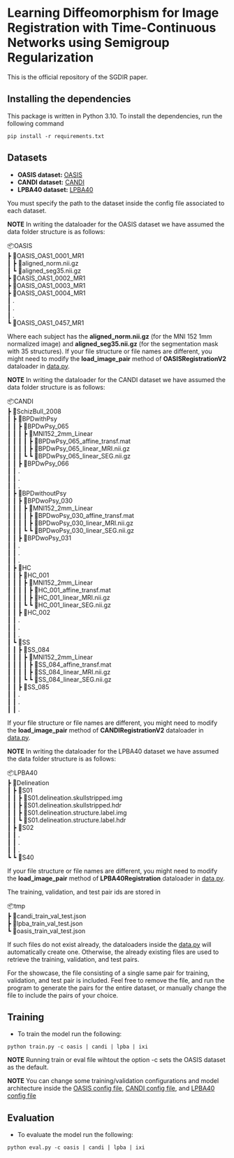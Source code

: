 # Learning Diffeomorphism for Image Registration with Time-Continuous Networks using Semigroup Regularization
This is the official repository of the SGDIR paper.

## Installing the dependencies
This package is written in Python 3.10. To install the dependencies, run the following command

```
pip install -r requirements.txt
```
## Datasets
* **OASIS dataset:** [OASIS](https://surfer.nmr.mgh.harvard.edu/ftp/data/neurite/data/)
* **CANDI dataset:** [CANDI](https://www.nitrc.org/projects/candi_share)
* **LPBA40 dataset:** [LPBA40](https://www.loni.usc.edu/research/atlas_downloads)

You must specify the path to the dataset inside the config file associated to each dataset.

**NOTE** In writing the dataloader for the OASIS dataset we have assumed the data folder structure is as follows:

📦OASIS \
 ┣ 📂OASIS_OAS1_0001_MR1 \
 ┃ ┣ 📜aligned_norm.nii.gz \
 ┃ ┗ 📜aligned_seg35.nii.gz \
 ┣ 📂OASIS_OAS1_0002_MR1 \
 ┣ 📂OASIS_OAS1_0003_MR1 \
 ┣ 📂OASIS_OAS1_0004_MR1 \
 ┃ . \
 ┃ . \
 ┃ . \
 ┗ 📂OASIS_OAS1_0457_MR1

Where each subject has the **aligned_norm.nii.gz** (for the MNI 152 1mm normalized image) and **aligned_seg35.nii.gz** (for the segmentation mask with 35 structures). If your file structure or file names are different, you might need to modify the **load_image_pair** method of **OASISRegistrationV2** dataloader in [data.py](data.py).

**NOTE** In writing the dataloader for the CANDI dataset we have assumed the data folder structure is as follows:

📦CANDI \
 ┣ 📂SchizBull_2008 \
 ┃ ┣ 📂BPDwithPsy \
 ┃ ┃ ┣ 📂BPDwPsy_065 \
 ┃ ┃ ┃ ┣ 📂MNI152_2mm_Linear \
 ┃ ┃ ┃ ┃ ┣ 📜BPDwPsy_065_affine_transf.mat \
 ┃ ┃ ┃ ┃ ┣ 📜BPDwPsy_065_linear_MRI.nii.gz \
 ┃ ┃ ┃ ┗ ┗ 📜BPDwPsy_065_linear_SEG.nii.gz \
 ┃ ┃ ┣ 📂BPDwPsy_066 \
 ┃ ┃ . \
 ┃ ┃ . \
 ┃ ┃ . \
 ┃ ┣ 📂BPDwithoutPsy \
 ┃ ┃ ┣ 📂BPDwoPsy_030 \
 ┃ ┃ ┃ ┣ 📂MNI152_2mm_Linear \
 ┃ ┃ ┃ ┃ ┣ 📜BPDwoPsy_030_affine_transf.mat \
 ┃ ┃ ┃ ┃ ┣ 📜BPDwoPsy_030_linear_MRI.nii.gz \
 ┃ ┃ ┃ ┗ ┗ 📜BPDwoPsy_030_linear_SEG.nii.gz \
 ┃ ┃ ┣ 📂BPDwoPsy_031 \
 ┃ ┃ . \
 ┃ ┃ . \
 ┃ ┃ . \
 ┃ ┣ 📂HC \
 ┃ ┃ ┣ 📂HC_001 \
 ┃ ┃ ┃ ┣ 📂MNI152_2mm_Linear \
 ┃ ┃ ┃ ┃ ┣ 📜HC_001_affine_transf.mat \
 ┃ ┃ ┃ ┃ ┣ 📜HC_001_linear_MRI.nii.gz \
 ┃ ┃ ┃ ┗ ┗ 📜HC_001_linear_SEG.nii.gz \
 ┃ ┃ ┣ 📂HC_002 \
 ┃ ┃ . \
 ┃ ┃ . \
 ┃ ┃ . \
 ┃ ┗ 📂SS \
 ┃ ┃ ┣ 📂SS_084 \
 ┃ ┃ ┃ ┣ 📂MNI152_2mm_Linear \
 ┃ ┃ ┃ ┃ ┣ 📜SS_084_affine_transf.mat \
 ┃ ┃ ┃ ┃ ┣ 📜SS_084_linear_MRI.nii.gz \
 ┃ ┃ ┃ ┗ ┗ 📜SS_084_linear_SEG.nii.gz \
 ┃ ┃ ┣ 📂SS_085 \
 ┃ ┃ . \
 ┃ ┃ . \
 ┃ ┃ . 

If your file structure or file names are different, you might need to modify the **load_image_pair** method of **CANDIRegistrationV2** dataloader in [data.py](data.py).

**NOTE** In writing the dataloader for the LPBA40 dataset we have assumed the data folder structure is as follows:

📦LPBA40 \
 ┣ 📂Delineation \
 ┃ ┣ 📂S01 \
 ┃ ┃ ┣ 📜S01.delineation.skullstripped.img \
 ┃ ┃ ┣ 📜S01.delineation.skullstripped.hdr \
 ┃ ┃ ┣ 📜S01.delineation.structure.label.img \
 ┃ ┃ ┗ 📜S01.delineation.structure.label.hdr \
 ┃ ┣ 📂S02 \
 ┃ ┃ . \
 ┃ ┃ . \
 ┃ ┃ . \
 ┗ ┗ 📂S40

If your file structure or file names are different, you might need to modify the **load_image_pair** method of **LPBA40Registration** dataloader in [data.py](data.py).

The training, validation, and test pair ids are stored in 

📦tmp \
 ┣ 📜candi_train_val_test.json \
 ┣ 📜lpba_train_val_test.json \
 ┗ 📜oasis_train_val_test.json

If such files do not exist already, the dataloaders inside the [data.py](data.py) will automatically create one. Otherwise, the already existing files are used to retrieve the training, validation, and test pairs.

For the showcase, the file consisting of a single same pair for training, validation, and test pair is included. Feel free to remove the file, and run the program to generate the pairs for the entire dataset, or manually change the file to include the pairs of your choice.

## Training
* To train the model run the following:
```
python train.py -c oasis | candi | lpba | ixi
```

**NOTE** Running train or eval file wihtout the option -c sets the OASIS dataset as the default.

**NOTE** You can change some training/validation configurations and model architecture inside the [OASIS config file](configs/oasis.yml), [CANDI config file](configs/candi.yml), and [LPBA40 config file](configs/lpba.yml)

## Evaluation
* To evaluate the model run the following:
```
python eval.py -c oasis | candi | lpba | ixi
```
